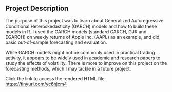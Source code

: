## Project Description

The purpose of this project was to learn about Generalized Autoregressive Conditional Heteroskedasticity (GARCH) models
and how to build these models in R. I used the GARCH models (standard GARCH, GJR and EGARCH) on weekly returns of Apple
Inc. (AAPL) as an example, and did basic out-of-sample forecasting and evaluation.  

While GARCH models might not be commonly used in practical trading activity, it appears to be widely used in academic and
research papers to study the effects of volatility. There is more to improve on this project on the forecasting methods,
which I may tackle in a future project.  

Click the link to access the rendered HTML file: https://tinyurl.com/yc6hjcm4
